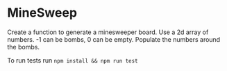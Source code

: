 # MineSweep

Create a function to generate a minesweeper board. Use a 2d array of numbers. -1 can be bombs, 0 can be empty. Populate the numbers around the bombs.

To run tests run `npm install && npm run test`
